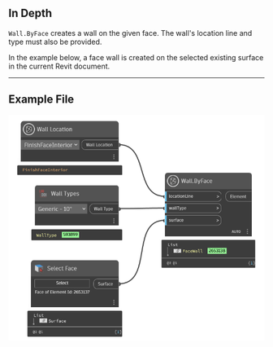 ## In Depth
`Wall.ByFace` creates a wall on the given face. The wall's location line and type must also be provided.

In the example below, a face wall is created on the selected existing surface in the current Revit document.
___
## Example File

![Wall.ByFace](./Revit.Elements.Wall.ByFace_img.jpg)